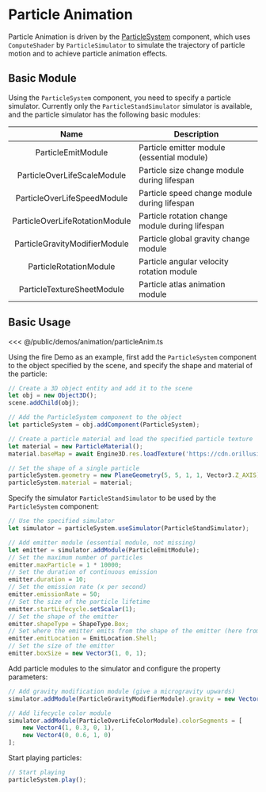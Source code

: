# Particle Animation
Particle Animation is driven by the [ParticleSystem](/api/classes/ParticleSystem) component, which uses `ComputeShader` by `ParticleSimulator` to simulate the trajectory of particle motion and to achieve particle animation effects.
## Basic Module
Using the `ParticleSystem` component, you need to specify a particle simulator. Currently only the `ParticleStandSimulator` simulator is available, and the particle simulator has the following basic modules:

|              Name              | Description                                     |
|:------------------------------:|-------------------------------------------------|
|       ParticleEmitModule       | Particle emitter module (essential module)      |
|  ParticleOverLifeScaleModule   | Particle size change module during lifespan     |
|  ParticleOverLifeSpeedModule   | Particle speed change module during lifespan    |
| ParticleOverLifeRotationModule | Particle rotation change module during lifespan |
| ParticleGravityModifierModule  | Particle global gravity change module           |
|     ParticleRotationModule     | Particle angular velocity rotation module       |
|   ParticleTextureSheetModule   | Particle atlas animation module                 |

## Basic Usage
<Demo :height="500" src="/demos/animation/particleAnim.ts"></Demo>

<<< @/public/demos/animation/particleAnim.ts

Using the fire Demo as an example, first add the `ParticleSystem` component to the object specified by the scene, and specify the shape and material of the particle:
```ts
// Create a 3D object entity and add it to the scene
let obj = new Object3D();
scene.addChild(obj);

// Add the ParticleSystem component to the object
let particleSystem = obj.addComponent(ParticleSystem);

// Create a particle material and load the specified particle texture
let material = new ParticleMaterial();
material.baseMap = await Engine3D.res.loadTexture('https://cdn.orillusion.com/particle/fx_a_glow_003.png');

// Set the shape of a single particle
particleSystem.geometry = new PlaneGeometry(5, 5, 1, 1, Vector3.Z_AXIS);
particleSystem.material = material;

```

Specify the simulator `ParticleStandSimulator` to be used by the `ParticleSystem` component:
```ts
// Use the specified simulator
let simulator = particleSystem.useSimulator(ParticleStandSimulator);

// Add emitter module (essential module, not missing)
let emitter = simulator.addModule(ParticleEmitModule);
// Set the maximum number of particles
emitter.maxParticle = 1 * 10000;
// Set the duration of continuous emission
emitter.duration = 10;
// Set the emission rate (x per second)
emitter.emissionRate = 50;
// Set the size of the particle lifetime
emitter.startLifecycle.setScalar(1);
// Set the shape of the emitter
emitter.shapeType = ShapeType.Box;
// Set where the emitter emits from the shape of the emitter (here from the shell)
emitter.emitLocation = EmitLocation.Shell;
// Set the size of the emitter
emitter.boxSize = new Vector3(1, 0, 1);
```

Add particle modules to the simulator and configure the property parameters:
```ts
// Add gravity modification module (give a microgravity upwards)
simulator.addModule(ParticleGravityModifierModule).gravity = new Vector3(0, 0.2, 0);

// Add lifecycle color module
simulator.addModule(ParticleOverLifeColorModule).colorSegments = [
    new Vector4(1, 0.3, 0, 1),
    new Vector4(0, 0.6, 1, 0)
];
```

Start playing particles:
```ts
// Start playing
particleSystem.play();
```
